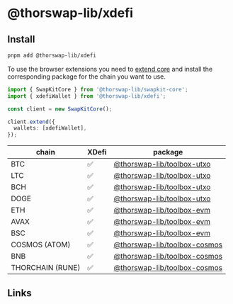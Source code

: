 # @thorswap-lib/xdefi

## Install

```bash
pnpm add @thorswap-lib/xdefi
```

To use the browser extensions you need to [extend core](packages/swapkit/swapkit-core#swapkitcore-api) and install the corresponding package for the chain you want to use.

```ts
import { SwapKitCore } from '@thorswap-lib/swapkit-core';
import { xdefiWallet } from '@thorswap-lib/xdefi';

const client = new SwapKitCore();

client.extend({
  wallets: [xdefiWallet],
});
```

| chain            | XDefi | package                                                                          |
| ---------------- | ----- | -------------------------------------------------------------------------------- |
| BTC              | ✅    | [@thorswap-lib/toolbox-utxo](../toolboxes/toolbox-utxo/README.md)                          |
| LTC              | ✅    | [@thorswap-lib/toolbox-utxo](../toolboxes/toolbox-utxo/README.md)                          |
| BCH              | ✅    | [@thorswap-lib/toolbox-utxo](../toolboxes/toolbox-utxo/README.md)                          |
| DOGE             | ✅    | [@thorswap-lib/toolbox-utxo](../toolboxes/toolbox-utxo/README.md)                          |
| ETH              | ✅    | [@thorswap-lib/toolbox-evm](../toolboxes/toolbox-evm/README.md)                            |
| AVAX             | ✅    | [@thorswap-lib/toolbox-evm](../toolboxes/toolbox-evm/README.md)                            |
| BSC              | ✅    | [@thorswap-lib/toolbox-evm](../toolboxes/toolbox-evm/README.md)                            |
| COSMOS (ATOM)    | ✅    | [@thorswap-lib/toolbox-cosmos](../toolboxes/toolbox-cosmos/README.md)                      |
| BNB              | ✅    | [@thorswap-lib/toolbox-cosmos](../toolboxes/toolbox-cosmos/README.md)                      |
| THORCHAIN (RUNE) | ✅    | [@thorswap-lib/toolbox-cosmos](../toolboxes/toolbox-cosmos/README.md) |

## Links
